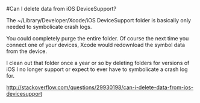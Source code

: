 #Can I delete data from iOS DeviceSupport?

The ~/Library/Developer/Xcode/iOS DeviceSupport folder is basically only needed to symbolicate crash logs.

You could completely purge the entire folder. Of course the next time you connect one of your devices, Xcode would redownload the symbol data from the device.

I clean out that folder once a year or so by deleting folders for versions of iOS I no longer support or expect to ever have to symbolicate a crash log for.

http://stackoverflow.com/questions/29930198/can-i-delete-data-from-ios-devicesupport